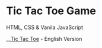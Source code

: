 # Tic Tac Toe Game

HTML, CSS & Vanila JavaScript

__[Tic Tac Toe](https://celadon-dusk-86ff57.netlify.app/) - English Version
